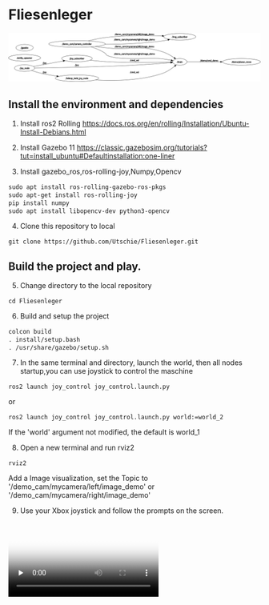 # Fliesenleger
![](https://github.com/Utschie/Fliesenleger/blob/master/rosgraph.png)
## Install the environment and dependencies
1. Install ros2 Rolling <https://docs.ros.org/en/rolling/Installation/Ubuntu-Install-Debians.html>

2. Install Gazebo 11 <https://classic.gazebosim.org/tutorials?tut=install_ubuntu#Defaultinstallation:one-liner>

3. Install gazebo_ros,ros-rolling-joy,Numpy,Opencv

```
sudo apt install ros-rolling-gazebo-ros-pkgs
sudo apt-get install ros-rolling-joy
pip install numpy
sudo apt install libopencv-dev python3-opencv
```

4. Clone this repository to local
```
git clone https://github.com/Utschie/Fliesenleger.git
```

## Build the project and play.
5. Change directory to the local repository
```
cd Fliesenleger
```

6. Build and setup the project
```
colcon build
. install/setup.bash
. /usr/share/gazebo/setup.sh
```

7. In the same terminal and directory, launch the world, then all nodes startup,you can use joystick to control the maschine
```
ros2 launch joy_control joy_control.launch.py
```
or  
```
ros2 launch joy_control joy_control.launch.py world:=world_2
```
If the 'world' argument not modified, the default is world_1

8. Open a new terminal and run rviz2
```
rviz2
```
Add a Image visualization, set the Topic to '/demo_cam/mycamera/left/image_demo' or '/demo_cam/mycamera/right/image_demo'

9. Use your Xbox joystick and follow the prompts on the screen.
<video id="video" controls="" preload="none" poster="封面">
      <source id="webm" src="https://github.com/Utschie/Fliesenleger/blob/master/Video.webm" type="video/webm">
</videos>


